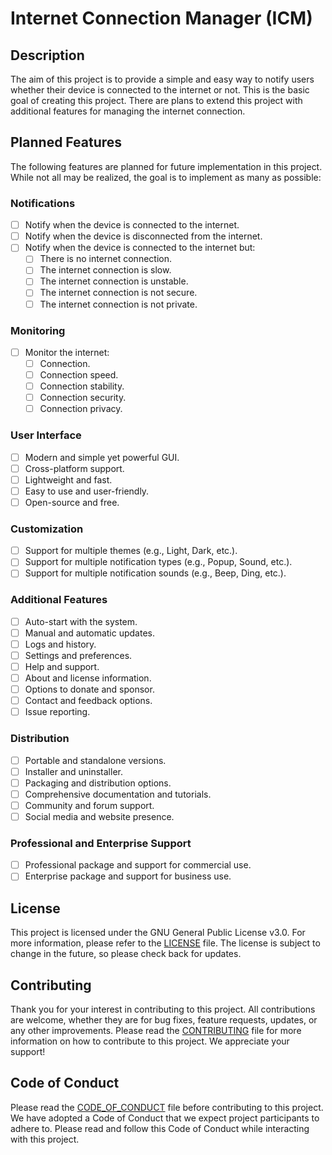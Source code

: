 # Internet Connection Manager (ICM)

## Description

The aim of this project is to provide a simple and easy way to notify users whether their device is connected to the internet or not. This is the basic goal of creating this project. There are plans to extend this project with additional features for managing the internet connection.

## Planned Features

The following features are planned for future implementation in this project. While not all may be realized, the goal is to implement as many as possible:

### Notifications

- [ ] Notify when the device is connected to the internet.
- [ ] Notify when the device is disconnected from the internet.
- [ ] Notify when the device is connected to the internet but:
  - [ ] There is no internet connection.
  - [ ] The internet connection is slow.
  - [ ] The internet connection is unstable.
  - [ ] The internet connection is not secure.
  - [ ] The internet connection is not private.

### Monitoring

- [ ] Monitor the internet:
  - [ ] Connection.
  - [ ] Connection speed.
  - [ ] Connection stability.
  - [ ] Connection security.
  - [ ] Connection privacy.

### User Interface

- [ ] Modern and simple yet powerful GUI.
- [ ] Cross-platform support.
- [ ] Lightweight and fast.
- [ ] Easy to use and user-friendly.
- [ ] Open-source and free.

### Customization

- [ ] Support for multiple themes (e.g., Light, Dark, etc.).
- [ ] Support for multiple notification types (e.g., Popup, Sound, etc.).
- [ ] Support for multiple notification sounds (e.g., Beep, Ding, etc.).

### Additional Features

- [ ] Auto-start with the system.
- [ ] Manual and automatic updates.
- [ ] Logs and history.
- [ ] Settings and preferences.
- [ ] Help and support.
- [ ] About and license information.
- [ ] Options to donate and sponsor.
- [ ] Contact and feedback options.
- [ ] Issue reporting.

### Distribution

- [ ] Portable and standalone versions.
- [ ] Installer and uninstaller.
- [ ] Packaging and distribution options.
- [ ] Comprehensive documentation and tutorials.
- [ ] Community and forum support.
- [ ] Social media and website presence.

### Professional and Enterprise Support

- [ ] Professional package and support for commercial use.
- [ ] Enterprise package and support for business use.

## License

This project is licensed under the GNU General Public License v3.0. For more information, please refer to the [LICENSE](./LICENSE) file. The license is subject to change in the future, so please check back for updates.

## Contributing

Thank you for your interest in contributing to this project. All contributions are welcome, whether they are for bug fixes, feature requests, updates, or any other improvements. Please read the [CONTRIBUTING](./CONTRIBUTING.md) file for more information on how to contribute to this project. We appreciate your support!

## Code of Conduct

Please read the [CODE_OF_CONDUCT](./CODE_OF_CONDUCT.md) file before contributing to this project. We have adopted a Code of Conduct that we expect project participants to adhere to. Please read and follow this Code of Conduct while interacting with this project.
